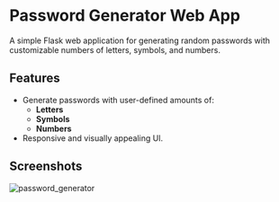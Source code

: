 # Password Generator Web App

A simple Flask web application for generating random passwords with customizable numbers of letters, symbols, and numbers.

## Features

- Generate passwords with user-defined amounts of:
  - **Letters** 
  - **Symbols**
  - **Numbers**
- Responsive and visually appealing UI.

## Screenshots
![password_generator](https://github.com/user-attachments/assets/b6990c89-9239-48cf-8099-db418c8412e4)


